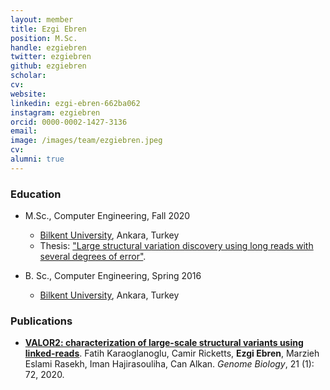 ```yaml
---
layout: member
title: Ezgi Ebren
position: M.Sc. 
handle: ezgiebren
twitter: ezgiebren
github: ezgiebren
scholar: 
cv: 
website: 
linkedin: ezgi-ebren-662ba062
instagram: ezgiebren
orcid: 0000-0002-1427-3136
email: 
image: /images/team/ezgiebren.jpeg
cv: 
alumni: true
---
```


### Education

- M.Sc., Computer Engineering, Fall 2020
  - [Bilkent University](http://www.cs.bilkent.edu.tr/), Ankara, Turkey 
  - Thesis: ["Large structural variation discovery using long reads with several degrees of error﻿"](http://repository.bilkent.edu.tr/handle/11693/54977).
  
- B. Sc., Computer Engineering, Spring 2016 
  - [Bilkent University](http://www.cs.bilkent.edu.tr/), Ankara, Turkey


### Publications

- [**VALOR2: characterization of large-scale structural variants using linked-reads**](https://www.ncbi.nlm.nih.gov/pubmed/32192518). Fatih Karaoglanoglu, Camir Ricketts, **Ezgi Ebren**, Marzieh Eslami Rasekh, Iman Hajirasouliha, Can Alkan. *Genome Biology*, 21 (1): 72, 2020.


